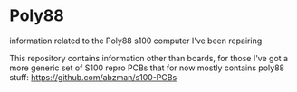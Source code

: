 # Poly88
information related to the Poly88 s100 computer I've been repairing

This repository contains information other than boards, for those I've got a more generic set of S100 repro PCBs that for now mostly contains poly88 stuff: https://github.com/abzman/s100-PCBs
